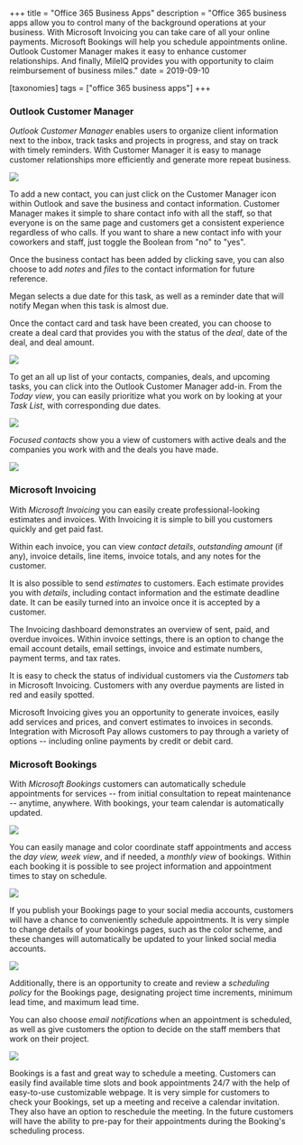 +++
title = "Office 365 Business Apps"
description = "Office 365 business apps allow you to control many of the background operations at your business. With Microsoft Invoicing you can take care of all your online payments. Microsoft Bookings will help you schedule appointments online. Outlook Customer Manager makes it easy to enhance customer relationships. And finally, MileIQ provides you with opportunity to claim reimbursement of business miles."
date = 2019-09-10

[taxonomies]
tags = ["office 365 business apps"]
+++

### Outlook Customer Manager

*Outlook Customer Manager* enables users to organize client information
next to the inbox, track tasks and projects in progress, and stay on
track with timely reminders. With Customer Manager it is easy to manage
customer relationships more efficiently and generate more repeat
business.

![](https://o365hq.com/images/506.png)

To add a new contact, you can just click on the Customer Manager icon
within Outlook and save the business and contact information. Customer
Manager makes it simple to share contact info with all the staff, so
that everyone is on the same page and customers get a consistent
experience regardless of who calls. If you want to share a new contact
info with your coworkers and staff, just toggle the Boolean from "no" to
"yes".

Once the business contact has been added by clicking save, you can also
choose to add *notes* and *files* to the contact information for future
reference.

Megan selects a due date for this task, as well as a reminder date that
will notify Megan when this task is almost due.

Once the contact card and task have been created, you can choose to
create a deal card that provides you with the status of the *deal*, date
of the deal, and deal amount.

![](https://o365hq.com/images/512.png)

To get an all up list of your contacts, companies, deals, and upcoming
tasks, you can click into the Outlook Customer Manager add-in. From the
*Today view*, you can easily prioritize what you work on by looking at
your *Task List*, with corresponding due dates.

![](https://o365hq.com/images/507.png)

*Focused contacts* show you a view of customers with active deals and
the companies you work with and the deals you have made.

![](https://o365hq.com/images/509.png)

### Microsoft Invoicing

With *Microsoft Invoicing* you can easily create professional-looking
estimates and invoices. With Invoicing it is simple to bill you
customers quickly and get paid fast.

Within each invoice, you can view *contact details*, *outstanding
amount* (if any), invoice details, line items, invoice totals, and any
notes for the customer.

It is also possible to send *estimates* to customers. Each estimate
provides you with *details*, including contact information and the
estimate deadline date. It can be easily turned into an invoice once it
is accepted by a customer.

The Invoicing dashboard demonstrates an overview of sent, paid, and
overdue invoices. Within invoice settings, there is an option to change
the email account details, email settings, invoice and estimate numbers,
payment terms, and tax rates.

It is easy to check the status of individual customers via the
*Customers* tab in Microsoft Invoicing. Customers with any overdue
payments are listed in red and easily spotted.

Microsoft Invoicing gives you an opportunity to generate invoices,
easily add services and prices, and convert estimates to invoices in
seconds. Integration with Microsoft Pay allows customers to pay through
a variety of options -- including online payments by credit or debit
card.

### Microsoft Bookings

With *Microsoft Bookings* customers can automatically schedule
appointments for services -- from initial consultation to repeat
maintenance -- anytime, anywhere. With bookings, your team calendar is
automatically updated.

![](https://o365hq.com/images/508.png)

You can easily manage and color coordinate staff appointments and access
the *day view, week view*, and if needed, a *monthly view* of bookings.
Within each booking it is possible to see project information and
appointment times to stay on schedule.

![](https://o365hq.com/images/513.png)

If you publish your Bookings page to your social media accounts,
customers will have a chance to conveniently schedule appointments. It
is very simple to change details of your bookings pages, such as the
color scheme, and these changes will automatically be updated to your
linked social media accounts.

![](https://o365hq.com/images/511.png)

Additionally, there is an opportunity to create and review a *scheduling
policy* for the Bookings page, designating project time increments,
minimum lead time, and maximum lead time.

You can also choose *email notifications* when an appointment is
scheduled, as well as give customers the option to decide on the staff
members that work on their project.

![](https://o365hq.com/images/510.png)

Bookings is a fast and great way to schedule a meeting. Customers can
easily find available time slots and book appointments 24/7 with the
help of easy-to-use customizable webpage. It is very simple for
customers to check your Bookings, set up a meeting and receive a
calendar invitation. They also have an option to reschedule the meeting.
In the future customers will have the ability to pre-pay for their
appointments during the Booking's scheduling process.